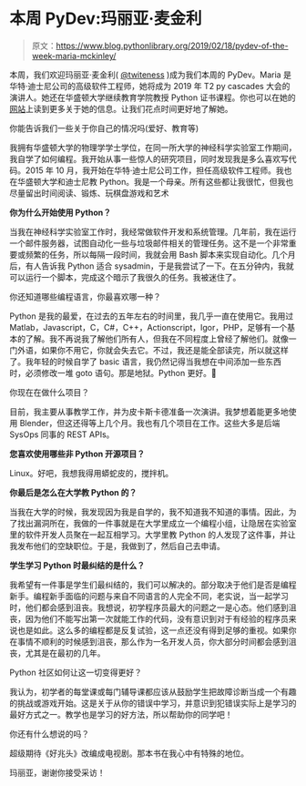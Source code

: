 # 本周 PyDev:玛丽亚·麦金利

> 原文：<https://www.blog.pythonlibrary.org/2019/02/18/pydev-of-the-week-maria-mckinley/>

本周，我们欢迎玛丽亚·麦金利( [@twiteness](https://twitter.com/twiteness) )成为我们本周的 PyDev。Maria 是华特·迪士尼公司的高级软件工程师，她将成为 2019 年 T2 py cascades 大会的演讲人。她还在华盛顿大学继续教育学院教授 Python 证书课程。你也可以在她的[网站](http://www.mariakathryn.net/Blog/Blog)上读到更多关于她的信息。让我们花点时间更好地了解她。

你能告诉我们一些关于你自己的情况吗(爱好、教育等)

我拥有华盛顿大学的物理学学士学位，在同一所大学的神经科学实验室工作期间，我自学了如何编程。我开始从事一些惊人的研究项目，同时发现我是多么喜欢写代码。2015 年 10 月，我开始在华特·迪士尼公司工作，担任高级软件工程师。我也在华盛顿大学和迪士尼教 Python。我是一个母亲。所有这些都让我很忙，但我也尽量留出时间阅读、锻炼、玩棋盘游戏和艺术

**你为什么开始使用 Python？**

当我在神经科学实验室工作时，我经常做软件开发和系统管理。几年前，我在运行一个邮件服务器，试图自动化一些与垃圾邮件相关的管理任务。这不是一个非常重要或频繁的任务，所以每隔一段时间，我就会用 Bash 脚本来实现自动化。几个月后，有人告诉我 Python 适合 sysadmin，于是我尝试了一下。在五分钟内，我就可以运行一个脚本，完成这个暗示了我很久的任务。我被迷住了。

你还知道哪些编程语言，你最喜欢哪一种？

Python 是我的最爱，在过去的五年左右的时间里，我几乎一直在使用它。我用过 Matlab，Javascript，C，C#，C++，Actionscript，Igor，PHP，足够有一个基本的了解。我不再说我了解他们所有人，但我在不同程度上曾经了解他们。就像一门外语，如果你不用它，你就会失去它。不过，我还是能全部读完，所以就这样了。我年轻的时候自学了 basic 语言，我仍然记得当我想在中间添加一些东西时，必须修改一堆 goto 语句。那是地狱。Python 更好。🙂

你现在在做什么项目？

目前，我主要从事教学工作，并为皮卡斯卡德准备一次演讲。我梦想着能更多地使用 Blender，但这还得等上几个月。我也有几个项目在工作。这些大多是后端 SysOps 同事的 REST APIs。

**您喜欢使用哪些非 Python 开源项目？**

Linux。好吧，我想我得用蟒蛇皮的，搅拌机。

**你最后是怎么在大学教 Python 的？**

当我在大学的时候，我发现因为我是自学的，我不知道我不知道的事情。因此，为了找出漏洞所在，我做的一件事就是在大学里成立一个编程小组，让隐居在实验室里的软件开发人员聚在一起互相学习。大学里教 Python 的人发现了这件事，并让我发布他们的空缺职位。于是，我做到了，然后自己去申请。

**学生学习 Python 时最纠结的是什么？**

我希望有一件事是学生们最纠结的，我们可以解决的。部分取决于他们是否是编程新手。编程新手面临的问题与来自不同语言的人完全不同，老实说，当一起学习时，他们都会感到沮丧。我想说，初学程序员最大的问题之一是心态。他们感到沮丧，因为他们不能写出第一次就能工作的代码，没有意识到对于有经验的程序员来说也是如此。这么多的编程都是反复试验，这一点还没有得到足够的重视。如果你在事情不顺利的时候感到沮丧，那么作为一名开发人员，你大部分时间都会感到沮丧，尤其是在最初的几年。

Python 社区如何让这一切变得更好？

我认为，初学者的每堂课或每门辅导课都应该从鼓励学生把故障诊断当成一个有趣的挑战或游戏开始。这是关于从你的错误中学习，并意识到犯错误实际上是学习的最好方式之一。教学也是学习的好方法，所以帮助你的同学吧！

你还有什么想说的吗？

超级期待《好兆头》改编成电视剧。那本书在我心中有特殊的地位。

玛丽亚，谢谢你接受采访！